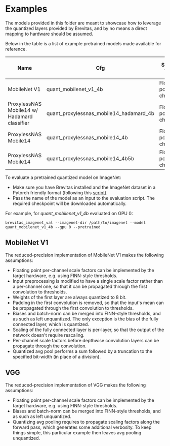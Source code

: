 # Examples

The models provided in this folder are meant to showcase how to leverage the quantized layers provided by Brevitas,
and by no means a direct mapping to hardware should be assumed.

Below in the table is a list of example pretrained models made available for reference.

| Name         | Cfg                   | Scaling Type               | First layer weights | Weights | Activations | Avg pool | Top1  | Top5  | Pretrained model                                                                                | Retrained from                                                |
|--------------|-----------------------|----------------------------|---------------------|---------|-------------|----------|-------|-------|-------------------------------------------------------------------------------------------------|---------------------------------------------------------------|
| MobileNet V1 | quant_mobilenet_v1_4b | Floating-point per channel | 8 bit               | 4 bit   | 4 bit       | 4 bit    | 71.14 | 90.10 | [Download](https://github.com/Xilinx/brevitas/releases/download/quant_mobilenet_v1_4b-r1/quant_mobilenet_v1_4b-0100a667.pth) | [link](https://github.com/osmr/imgclsmob/tree/master/pytorch) |
| ProxylessNAS Mobile14 w/ Hadamard classifier | quant_proxylessnas_mobile14_hadamard_4b  | Floating-point per channel | 8 bit               | 4 bit  | 4 bit       | 4 bit    | 73.52 | 91.46 | [Download](https://github.com/Xilinx/brevitas/releases/download/quant_proxylessnas_mobile14_hadamard_4b-r0/quant_proxylessnas_mobile14_hadamard_4b-4acbfa9f.pth) | [link](https://github.com/osmr/imgclsmob/tree/master/pytorch) |
| ProxylessNAS Mobile14 | quant_proxylessnas_mobile14_4b | Floating-point per channel | 8 bit               | 4 bit  | 4 bit       | 4 bit    | 74.42 | 92.04 | [Download](https://github.com/Xilinx/brevitas/releases/download/quant_proxylessnas_mobile14_4b-r0/quant_proxylessnas_mobile14_4b-e10882e1.pth) | [link](https://github.com/osmr/imgclsmob/tree/master/pytorch) |
| ProxylessNAS Mobile14 | quant_proxylessnas_mobile14_4b5b | Floating-point per channel | 8 bit               | 4 bit, 5 bit  | 4 bit, 5 bit       | 4 bit    | 75.01 | 92.33 | [Download](https://github.com/Xilinx/brevitas/releases/download/quant_proxylessnas_mobile14_4b5b-r0/quant_proxylessnas_mobile14_4b5b-2bdf7f8d.pth) | [link](https://github.com/osmr/imgclsmob/tree/master/pytorch) |


To evaluate a pretrained quantized model on ImageNet:

 - Make sure you have Brevitas installed and the ImageNet dataset in a Pytorch friendly format (following this [script](https://raw.githubusercontent.com/soumith/imagenetloader.torch/master/valprep.sh)).
 - Pass the name of the model as an input to the evaluation script. The required checkpoint will be downloaded automatically.

 For example, for *quant_mobilenet_v1_4b* evaluated on GPU 0:

```
brevitas_imagenet_val --imagenet-dir /path/to/imagenet --model quant_mobilenet_v1_4b --gpu 0 --pretrained
```

## MobileNet V1

The reduced-precision implementation of MobileNet V1 makes the following assumptions:
- Floating point per-channel scale factors can be implemented by the target hardware, e.g. using FINN-style thresholds.
- Input preprocessing is modified to have a single scale factor rather than a per-channel one, so that it can be propagated through the first convolution to thresholds.
- Weights of the first layer are always quantized to 8 bit.
- Padding in the first convolution is removed, so that the input's mean can be propagated through the first convolution to thresholds.
- Biases and batch-norm can be merged into FINN-style thresholds, and as such as left unquantized. The only exception is the bias of the fully connected layer, which is quantized.
- Scaling of the fully connected layer is per-layer, so that the output of the network doesn't require rescaling.
- Per-channel scale factors before depthwise convolution layers can be propagate through the convolution.
- Quantized avg pool performs a sum followed by a truncation to the specified bit-width (in place of a division).

## VGG

The reduced-precision implementation of VGG makes the following assumptions:
- Floating point per-channel scale factors can be implemented by the target hardware, e.g. using FINN-style thresholds.
- Biases and batch-norm can be merged into FINN-style thresholds, and as such as left unquantized.
- Quantizing avg pooling requires to propagate scaling factors along the forward pass, which generates some additional verbosity.
  To keep things simple, this particular example then leaves avg pooling unquantized.

